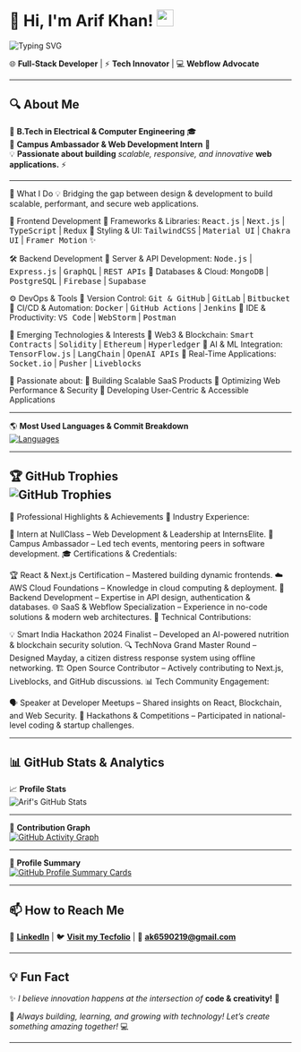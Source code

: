 # 🚀 Hi, I'm Arif Khan! <img src="https://raw.githubusercontent.com/arif6371/arif6371/main/wave.gif" width="30px">

![Typing SVG](https://readme-typing-svg.herokuapp.com?font=Fira+Code&weight=500&size=22&duration=3000&pause=1000&color=FF5733&center=false&vCenter=true&width=500&lines=Full-Stack+Developer;Tech+Innovator;Webflow+Advocate)


🌐 **Full-Stack Developer** | ⚡ **Tech Innovator** | 💻 **Webflow Advocate**  

---

## 🔍 **About Me**  
🏫 **B.Tech in Electrical & Computer Engineering** 🎓  
💼 **Campus Ambassador & Web Development Intern** 🏢  
💡 **Passionate about building** _scalable, responsive, and innovative_ **web applications.** ⚡  

---

🚀 What I Do
💡 Bridging the gap between design & development to build scalable, performant, and secure web applications.

🎨 Frontend Development
🔹 Frameworks & Libraries: <kbd>React.js</kbd> | <kbd>Next.js</kbd> | <kbd>TypeScript</kbd> | <kbd>Redux</kbd>
🔹 Styling & UI: <kbd>TailwindCSS</kbd> | <kbd>Material UI</kbd> | <kbd>Chakra UI</kbd> | <kbd>Framer Motion</kbd> ✨

🛠 Backend Development
🔹 Server & API Development: <kbd>Node.js</kbd> | <kbd>Express.js</kbd> | <kbd>GraphQL</kbd> | <kbd>REST APIs</kbd>
🔹 Databases & Cloud: <kbd>MongoDB</kbd> | <kbd>PostgreSQL</kbd> | <kbd>Firebase</kbd> | <kbd>Supabase</kbd>

⚙️ DevOps & Tools
🔹 Version Control: <kbd>Git & GitHub</kbd> | <kbd>GitLab</kbd> | <kbd>Bitbucket</kbd>
🔹 CI/CD & Automation: <kbd>Docker</kbd> | <kbd>GitHub Actions</kbd> | <kbd>Jenkins</kbd>
🔹 IDE & Productivity: <kbd>VS Code</kbd> | <kbd>WebStorm</kbd> | <kbd>Postman</kbd>

🚀 Emerging Technologies & Interests
🔹 Web3 & Blockchain: <kbd>Smart Contracts</kbd> | <kbd>Solidity</kbd> | <kbd>Ethereum</kbd> | <kbd>Hyperledger</kbd>
🔹 AI & ML Integration: <kbd>TensorFlow.js</kbd> | <kbd>LangChain</kbd> | <kbd>OpenAI APIs</kbd>
🔹 Real-Time Applications: <kbd>Socket.io</kbd> | <kbd>Pusher</kbd> | <kbd>Liveblocks</kbd>

📌 Passionate about:
🔹 Building Scalable SaaS Products
🔹 Optimizing Web Performance & Security
🔹 Developing User-Centric & Accessible Applications 

---

🌎 **Most Used Languages & Commit Breakdown**  
[![Languages](https://github-profile-summary-cards.vercel.app/api/cards/repos-per-language?username=arif6371&theme=radical)](https://github.com/arif6371/)  

---

🏆 **GitHub Trophies**  
![GitHub Trophies](https://github-profile-trophy.vercel.app/?username=arif6371&theme=radical&no-frame=true&margin-w=10)  
---

🌟 Professional Highlights & Achievements
🚀 Industry Experience:

📌 Intern at NullClass – Web Development & Leadership at InternsElite.
🎯 Campus Ambassador – Led tech events, mentoring peers in software development.
🎓 Certifications & Credentials:

🏆 React & Next.js Certification – Mastered building dynamic frontends.
☁️ AWS Cloud Foundations – Knowledge in cloud computing & deployment.
🔧 Backend Development – Expertise in API design, authentication & databases.
🌐 SaaS & Webflow Specialization – Experience in no-code solutions & modern web architectures.
📂 Technical Contributions:

💡 Smart India Hackathon 2024 Finalist – Developed an AI-powered nutrition & blockchain security solution.
🔍 TechNova Grand Master Round – Designed Mayday, a citizen distress response system using offline networking.
🏗 Open Source Contributor – Actively contributing to Next.js, Liveblocks, and GitHub discussions.
📊 Tech Community Engagement:

🗣 Speaker at Developer Meetups – Shared insights on React, Blockchain, and Web Security.
🔗 Hackathons & Competitions – Participated in national-level coding & startup challenges.

---

## 📊 **GitHub Stats & Analytics**  

📈 **Profile Stats**  
![Arif's GitHub Stats](https://github-readme-stats.vercel.app/api?username=arif6371&show_icons=true&theme=radical&count_private=true&hide_border=true)  

---

📜 **Contribution Graph**  
[![GitHub Activity Graph](https://github-readme-activity-graph.vercel.app/graph?username=arif6371&theme=react-dark)](https://github.com/ashutosh00710/github-readme-activity-graph)  

---

📄 **Profile Summary**  
[![GitHub Profile Summary Cards](https://github-profile-summary-cards.vercel.app/api/cards/profile-details?username=arif6371&theme=radical)](https://github.com/vn7n24fzkq/github-profile-summary-cards)  




---

## 📫 **How to Reach Me**  
🔗 **[LinkedIn](https://www.linkedin.com/in/arif-khan313/)** | 🐦 **[Visit my Tecfolio](https://arif-s-portfolio.vercel.app/)** | 📩 **ak6590219@gmail.com**  

---

## 💡 **Fun Fact**  
✨ _I believe innovation happens at the intersection of_ **code & creativity!** 🚀  

🔧 _Always building, learning, and growing with technology! Let’s create something amazing together!_ 💻  

---



